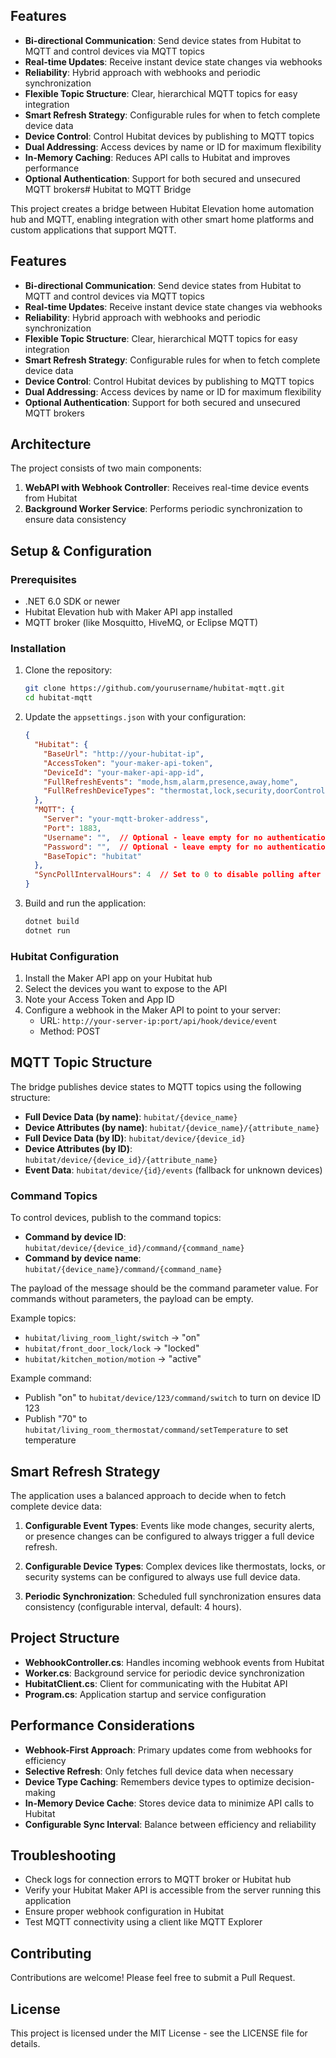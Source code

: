 ## Features

- **Bi-directional Communication**: Send device states from Hubitat to MQTT and control devices via MQTT topics
- **Real-time Updates**: Receive instant device state changes via webhooks
- **Reliability**: Hybrid approach with webhooks and periodic synchronization
- **Flexible Topic Structure**: Clear, hierarchical MQTT topics for easy integration
- **Smart Refresh Strategy**: Configurable rules for when to fetch complete device data
- **Device Control**: Control Hubitat devices by publishing to MQTT topics
- **Dual Addressing**: Access devices by name or ID for maximum flexibility
- **In-Memory Caching**: Reduces API calls to Hubitat and improves performance
- **Optional Authentication**: Support for both secured and unsecured MQTT brokers# Hubitat to MQTT Bridge

This project creates a bridge between Hubitat Elevation home automation hub and MQTT, enabling integration with other smart home platforms and custom applications that support MQTT.

## Features

- **Bi-directional Communication**: Send device states from Hubitat to MQTT and control devices via MQTT topics
- **Real-time Updates**: Receive instant device state changes via webhooks
- **Reliability**: Hybrid approach with webhooks and periodic synchronization
- **Flexible Topic Structure**: Clear, hierarchical MQTT topics for easy integration
- **Smart Refresh Strategy**: Configurable rules for when to fetch complete device data
- **Device Control**: Control Hubitat devices by publishing to MQTT topics
- **Dual Addressing**: Access devices by name or ID for maximum flexibility
- **Optional Authentication**: Support for both secured and unsecured MQTT brokers

## Architecture

The project consists of two main components:

1. **WebAPI with Webhook Controller**: Receives real-time device events from Hubitat
2. **Background Worker Service**: Performs periodic synchronization to ensure data consistency

## Setup & Configuration

### Prerequisites

- .NET 6.0 SDK or newer
- Hubitat Elevation hub with Maker API app installed
- MQTT broker (like Mosquitto, HiveMQ, or Eclipse MQTT)

### Installation

1. Clone the repository:
   ```bash
   git clone https://github.com/yourusername/hubitat-mqtt.git
   cd hubitat-mqtt
   ```

2. Update the `appsettings.json` with your configuration:
   ```json
   {
     "Hubitat": {
       "BaseUrl": "http://your-hubitat-ip",
       "AccessToken": "your-maker-api-token",
       "DeviceId": "your-maker-api-app-id",
       "FullRefreshEvents": "mode,hsm,alarm,presence,away,home",
       "FullRefreshDeviceTypes": "thermostat,lock,security,doorControl,valve,waterSensor"
     },
     "MQTT": {
       "Server": "your-mqtt-broker-address",
       "Port": 1883,
       "Username": "",  // Optional - leave empty for no authentication
       "Password": "",  // Optional - leave empty for no authentication
       "BaseTopic": "hubitat"
     },
     "SyncPollIntervalHours": 4  // Set to 0 to disable polling after initial sync
   }
   ```

3. Build and run the application:
   ```bash
   dotnet build
   dotnet run
   ```

### Hubitat Configuration

1. Install the Maker API app on your Hubitat hub
2. Select the devices you want to expose to the API
3. Note your Access Token and App ID
4. Configure a webhook in the Maker API to point to your server:
   - URL: `http://your-server-ip:port/api/hook/device/event`
   - Method: POST

## MQTT Topic Structure

The bridge publishes device states to MQTT topics using the following structure:

- **Full Device Data (by name)**: `hubitat/{device_name}`
- **Device Attributes (by name)**: `hubitat/{device_name}/{attribute_name}`
- **Full Device Data (by ID)**: `hubitat/device/{device_id}`
- **Device Attributes (by ID)**: `hubitat/device/{device_id}/{attribute_name}`
- **Event Data**: `hubitat/device/{id}/events` (fallback for unknown devices)

### Command Topics

To control devices, publish to the command topics:

- **Command by device ID**: `hubitat/device/{device_id}/command/{command_name}`
- **Command by device name**: `hubitat/{device_name}/command/{command_name}`

The payload of the message should be the command parameter value. For commands without parameters, the payload can be empty.

Example topics:
- `hubitat/living_room_light/switch` → "on"
- `hubitat/front_door_lock/lock` → "locked"
- `hubitat/kitchen_motion/motion` → "active"

Example command:
- Publish "on" to `hubitat/device/123/command/switch` to turn on device ID 123
- Publish "70" to `hubitat/living_room_thermostat/command/setTemperature` to set temperature

## Smart Refresh Strategy

The application uses a balanced approach to decide when to fetch complete device data:

1. **Configurable Event Types**: Events like mode changes, security alerts, or presence changes can be configured to always trigger a full device refresh.

2. **Configurable Device Types**: Complex devices like thermostats, locks, or security systems can be configured to always use full device data.

3. **Periodic Synchronization**: Scheduled full synchronization ensures data consistency (configurable interval, default: 4 hours).

## Project Structure

- **WebhookController.cs**: Handles incoming webhook events from Hubitat
- **Worker.cs**: Background service for periodic device synchronization
- **HubitatClient.cs**: Client for communicating with the Hubitat API
- **Program.cs**: Application startup and service configuration

## Performance Considerations

- **Webhook-First Approach**: Primary updates come from webhooks for efficiency
- **Selective Refresh**: Only fetches full device data when necessary
- **Device Type Caching**: Remembers device types to optimize decision-making
- **In-Memory Device Cache**: Stores device data to minimize API calls to Hubitat
- **Configurable Sync Interval**: Balance between efficiency and reliability

## Troubleshooting

- Check logs for connection errors to MQTT broker or Hubitat hub
- Verify your Hubitat Maker API is accessible from the server running this application
- Ensure proper webhook configuration in Hubitat
- Test MQTT connectivity using a client like MQTT Explorer

## Contributing

Contributions are welcome! Please feel free to submit a Pull Request.

## License

This project is licensed under the MIT License - see the LICENSE file for details.